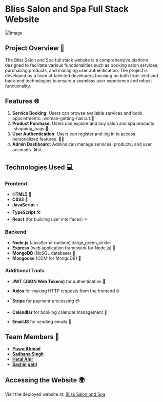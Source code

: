 # Bliss Salon and Spa Full Stack Website
![image](https://github.com/SadhanaSingh007/Final-Project/blob/af089326b69ced08a4a2baee3259b5d668c0693e/Screenshot%20from%202024-05-29%2011-31-01.png)
## Project Overview :star2:
The Bliss Salon and Spa full stack website is a comprehensive platform designed to facilitate various functionalities such as booking salon services, purchasing products, and managing user authentication. The project is developed by a team of talented developers focusing on both front-end and back-end technologies to ensure a seamless user experience and robust functionality.
## Features :globe_with_meridians:
1. **Service Booking**: Users can browse available services and book appointments. :woman-getting-haircut::nail_care:
2. **Product Purchase**: Users can explore and buy salon and spa products. :shopping_bags::lotion_bottle:
3. **User Authentication**: Users can register and log in to access personalized features. :closed_lock_with_key::busts_in_silhouette:
4. **Admin Dashboard**: Admins can manage services, products, and user accounts. :hammer_and_wrench::bar_chart:
## Technologies Used :computer:
### Frontend
- **HTML5** :memo:
- **CSS3** :art:
- **JavaScript** :zap:
- **TypeScript** :hammer_and_wrench:
- **React** (for building user interfaces) :atom_symbol:
### Backend
- **Node.js** (JavaScript runtime) :large_green_circle:
- **Express** (web application framework for Node.js) :rocket:
- **MongoDB** (NoSQL database) :leaves:
- **Mongoose** (ODM for MongoDB) :link:
### Additional Tools
- **JWT (JSON Web Tokens)** for authentication :key:
- **Axios** for making HTTP requests from the frontend :globe_with_meridians:
- **Stripe** for payment processing :credit_card:

- **Calendlar** for booking calendar management :date:

- **EmailJS** for sending emails :e-mail:
## Team Members :busts_in_silhouette:
- [**Yusra Ahmad**](https://github.com/Yusra-Ahmad)
- [**Sadhana Singh**](https://github.com/SadhanaSingh007)
- [**Hetal Ahir**](https://github.com/Hetal2409)
- [**Sachin patil**](https://github.com/Sachin-patil07)
## Accessing the Website :earth_africa:
Visit the deployed website at: [Bliss Salon and Spa](https://final-project-sug3.onrender.com/)












